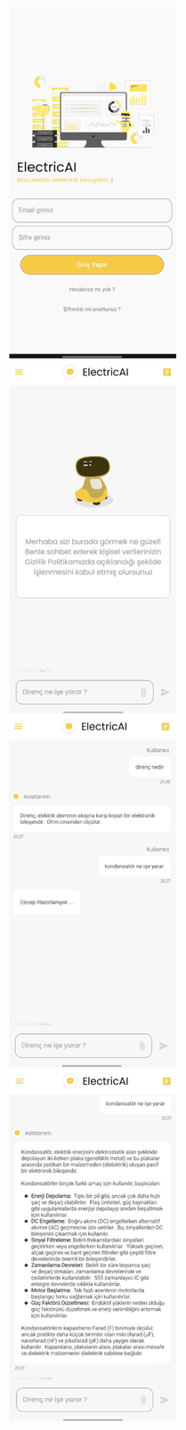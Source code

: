 <img src="https://github.com/samebrave/ElectricAI/blob/main/1.png" alt="1" width="300">
<img src="https://github.com/samebrave/ElectricAI/blob/main/2.png" alt="1" width="300">
<img src="https://github.com/samebrave/ElectricAI/blob/main/3.png" alt="1" width="300">
<img src="https://github.com/samebrave/ElectricAI/blob/main/4.png" alt="1" width="300">
